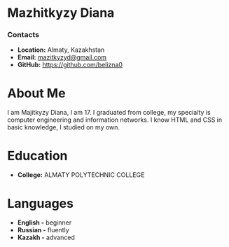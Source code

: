 # Mazhitkyzy Diana
### Contacts
* **Location:** Almaty, Kazakhstan
* **Email:** mazitkyzyd@gmail.com
* **GitHub:** https://github.com/belizna0
# About Me
I am Majitkyzy Diana, I am 17. I graduated from college, my specialty is computer engineering and information networks. I know HTML and CSS in basic knowledge, I studied on my own.
# Education
* **College:** ALMATY POLYTECHNIC COLLEGE
 # **Languages** 
 * **English -** beginner
 * **Russian -** fluently
 * **Kazakh -** advanced
